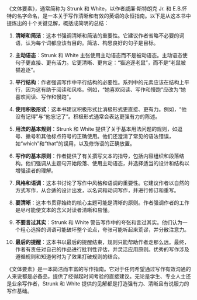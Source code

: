 《文体要素》，通常简称为 Strunk 和 White，以作者威廉·斯特朗克 Jr. 和 E.B.怀特的名字命名，是一本关于写作清晰和有效的英语的永恒指南。以下是从这本书中提炼出的十个关键见解，概括成简明的总结：

1. **清晰和简洁**：这本书强调清晰和简洁的重要性。它建议作者省略不必要的词语，认为每个词都应该有目的。简洁、构思良好的句子是目标。

2. **主动语态**：Strunk 和 White 主张使用主动语态而不是被动语态。主动语态使句子更直接、更有活力。它更清晰、更肯定：“猫追逐老鼠”，而不是“老鼠被猫追逐”。

3. **平行结构**：作者强调写作中平行结构的必要性。系列中的元素应该在结构上平行，因为这有助于阅读和风格。例如，“她喜欢阅读、写作和慢跑”应改为“她喜欢阅读、写作和慢跑”。

4. **使用积极形式**：这本书建议积极形式比消极形式更直接、更有力。例如，“他没有记得”与“他忘记了”。积极形式通常会表达更强有力的陈述。

5. **用法的基本规则**：Strunk 和 White 提供了关于基本用法问题的规则，如逗号、撇号和其他标点符号的正确使用。他们还澄清了常见的语法错误，如“which”和“that”的误用，以及修饰语的正确放置。

6. **写作的基本原则**：作者提供了有关撰写文本的指导，包括内容组织和段落结构。他们强调从主题句开始段落、使用主动语态，并选择适当的设计和结构以增强读者的理解。

7. **风格和语调**：这本书讨论了写作中风格和语调的重要性。它建议作者以自然的方式写作，从合适的设计出发，以名词和动词写作，并进行修订和重写。

8. **要清晰**：这本书贯穿始终的核心主题可能是清晰的原则。作者强调作者的工作是尽可能使文本的含义对读者清晰和易懂。

9. **不要言过其实**：Strunk 和 White 警告写作中的夸张和言过其实。他们认为一个粗心选择的词语可能破坏整个论点，夸张可能听起来荒谬，并分散注意力。

10. **最后的提醒**：这本书以最后的提醒结束，规则只能帮助作者走那么远。最终，作者有责任对自己的作品进行批判性评估，并灵活应用原则。优秀的写作涉及遵循规则和知道何时为了效果打破规则的结合。

《文体要素》是一本简洁而丰富的写作指南。它对于任何希望通过写作有效沟通的人来说都是必备品，提供了经得起时间考验的直接建议。无论是学生、专业人士还是业余写作者，Strunk 和 White 提供的见解都是打造强有力、清晰且有说服力的写作基础。